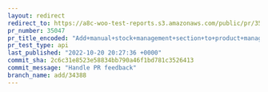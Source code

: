 ```yaml
---
layout: redirect
redirect_to: https://a8c-woo-test-reports.s3.amazonaws.com/public/pr/35047/api/index.html
pr_number: 35047
pr_title_encoded: "Add+manual+stock+management+section+to+product+management+experience"
pr_test_type: api
last_published: "2022-10-20 20:27:36 +0000"
commit_sha: 2c6c31e8523e58834bb790a46f1bd781c3526413
commit_message: "Handle PR feedback"
branch_name: add/34388
---
```

